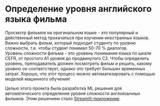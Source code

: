 # Определение уровня английского языка фильма

Просмотр фильмов на оригинальном языке - это популярный и действенный метод прокачаться при изучении иностранных языков. Важно выбрать фильм, который подходит студенту по уровню сложности, т.е. чтобы студент понимал 50-70 % диалогов.    
Уровень сложности фильма - это уровень понимания языка по шкале CEFR, от простого А1 уровня до продвинутого С2. Чтобы определить уровень, преподаватель должен посмотреть фильм и решить, какому уровню он соответствует, однако это требует больших временных затрат. Хорошо, что этот процесс можно автоматизировать с помощью моделей машинного обучения!

Целью этого проекта была разработка ML решения для автоматического определения уровня сложности англоязычных фильмов. Этим решением стало [Streamlit-приложение](https://rrorchi-subtitles-level-prediction.streamlit.app/).
